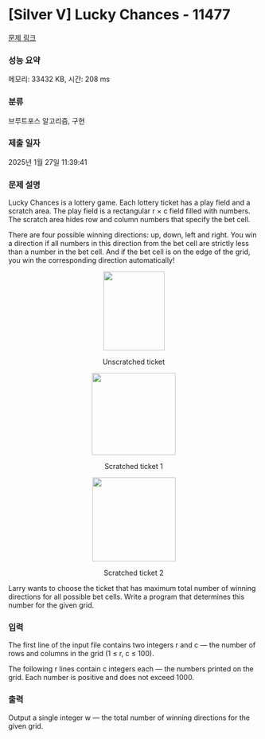# [Silver V] Lucky Chances - 11477 

[문제 링크](https://www.acmicpc.net/problem/11477) 

### 성능 요약

메모리: 33432 KB, 시간: 208 ms

### 분류

브루트포스 알고리즘, 구현

### 제출 일자

2025년 1월 27일 11:39:41

### 문제 설명

<p>Lucky Chances is a lottery game. Each lottery ticket has a play field and a scratch area. The play field is a rectangular r × c field filled with numbers. The scratch area hides row and column numbers that specify the bet cell.</p>

<p>There are four possible winning directions: up, down, left and right. You win a direction if all numbers in this direction from the bet cell are strictly less than a number in the bet cell. And if the bet cell is on the edge of the grid, you win the corresponding direction automatically!</p>

<p style="text-align: center;"><img alt="" src="https://onlinejudgeimages.s3-ap-northeast-1.amazonaws.com/problem/11477/1.png" style="height:159px; width:123px"></p>

<p style="text-align: center;">Unscratched ticket</p>

<p style="text-align: center;"><img alt="" src="https://onlinejudgeimages.s3-ap-northeast-1.amazonaws.com/problem/11477/2.png" style="height:165px; width:168px"></p>

<p style="text-align: center;">Scratched ticket 1</p>

<p style="text-align: center;"><img alt="" src="https://onlinejudgeimages.s3-ap-northeast-1.amazonaws.com/problem/11477/3.png" style="height:169px; width:167px"></p>

<p style="text-align: center;">Scratched ticket 2</p>

<p>Larry wants to choose the ticket that has maximum total number of winning directions for all possible bet cells. Write a program that determines this number for the given grid.</p>

### 입력 

 <p>The first line of the input file contains two integers r and c — the number of rows and columns in the grid (1 ≤ r, c ≤ 100).</p>

<p>The following r lines contain c integers each — the numbers printed on the grid. Each number is positive and does not exceed 1000.</p>

### 출력 

 <p>Output a single integer w — the total number of winning directions for the given grid.</p>


